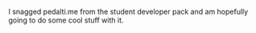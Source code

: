 I snagged pedalti.me from the student developer pack and am hopefully going to do some cool stuff with it.
